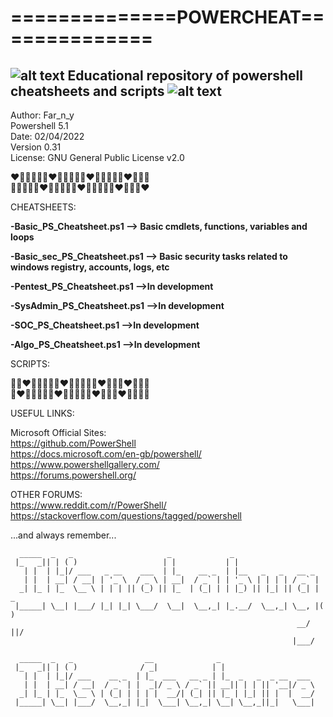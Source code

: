 # ==============POWERCHEAT==============
## ![alt text](https://raw.githubusercontent.com/PowerShell/PowerShell/master/assets/ps_black_64.svg?sanitize=true) Educational repository of powershell cheatsheets and scripts ![alt text](https://raw.githubusercontent.com/PowerShell/PowerShell/master/assets/ps_black_64.svg?sanitize=true)

Author: Far_n_y  
Powershell 5.1  
Date: 02/04/2022  
Version 0.31  
License: GNU General Public License v2.0    


❤️🧡💛💚💜💙❤️🧡💛💚💜💙❤️🧡💛💚💜💙❤️🧡💛💚    
🧡💛💚💜💙❤️🧡💛💚💜💙❤️🧡💛💚💜💙❤️🧡💛💚❤️    
  
 
 CHEATSHEETS:  

**-Basic_PS_Cheatsheet.ps1 --> Basic cmdlets, functions, variables and loops**

**-Basic_sec_PS_Cheatsheet.ps1 --> Basic security tasks related to windows registry, accounts, logs, etc** 

**-Pentest_PS_Cheatsheet.ps1 -->In development**

**-SysAdmin_PS_Cheatsheet.ps1 -->In development**

**-SOC_PS_Cheatsheet.ps1 -->In development**

**-Algo_PS_Cheatsheet.ps1 -->In development**  
  
  
SCRIPTS:



💜💙❤️🧡💛💚💜💙❤️🧡💛💚💜💙❤️🧡💛💚❤️🧡💛💚   
💙❤️🧡💛💚💜💙❤️🧡💛💚💜💙❤️🧡💛💚❤️🧡💛💚💜  
  
  
USEFUL LINKS:  

Microsoft Official Sites:  
https://github.com/PowerShell  
https://docs.microsoft.com/en-gb/powershell/  
https://www.powershellgallery.com/  
https://forums.powershell.org/  

OTHER FORUMS:  
https://www.reddit.com/r/PowerShell/  
https://stackoverflow.com/questions/tagged/powershell  

  
...and always remember...   

      _____  _   _                     _             _
     |_   _|| | ( )                   | |           | |
       | |  | |_|/ ___   _ __    ___  | |_    __ _  | |__   _   _   __ _
       | |  | __| / __| | '_ \  / _ \ | __|  / _` | | '_ \ | | | | / _` |
      _| |_ | |_  \__ \ | | | || (_) || |_  | (_| | | |_) || |_| || (_| | _
     |_____| \__| |___/ |_| |_| \___/  \__|  \__,_| |_.__/  \__,_| \__, |( )
                                                                    __/ ||/
                                                                   |___/

      _____  _   _                __              _
     |_   _|| | ( )              / _|            | |
       | |  | |_|/ ___    __ _  | |_  ___   __ _ | |_  _   _  _ __  ___
       | |  | __| / __|  / _` | |  _|/ _ \ / _` || __|| | | || '__|/ _ \
      _| |_ | |_  \__ \ | (_| | | | |  __/| (_| || |_ | |_| || |  |  __/
     |_____| \__| |___/  \__,_| |_|  \___| \__,_| \__| \__,_||_|   \___|
                                                                        
   
